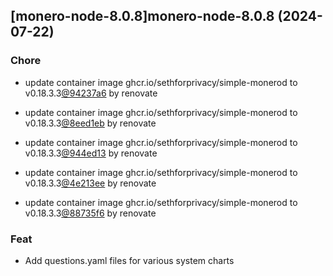 

## [monero-node-8.0.8]monero-node-8.0.8 (2024-07-22)

### Chore



- update container image ghcr.io/sethforprivacy/simple-monerod to v0.18.3.3[@94237a6](https://github.com/94237a6) by renovate

- update container image ghcr.io/sethforprivacy/simple-monerod to v0.18.3.3[@8eed1eb](https://github.com/8eed1eb) by renovate

- update container image ghcr.io/sethforprivacy/simple-monerod to v0.18.3.3[@944ed13](https://github.com/944ed13) by renovate

- update container image ghcr.io/sethforprivacy/simple-monerod to v0.18.3.3[@4e213ee](https://github.com/4e213ee) by renovate

- update container image ghcr.io/sethforprivacy/simple-monerod to v0.18.3.3[@88735f6](https://github.com/88735f6) by renovate

### Feat



- Add questions.yaml files for various system charts